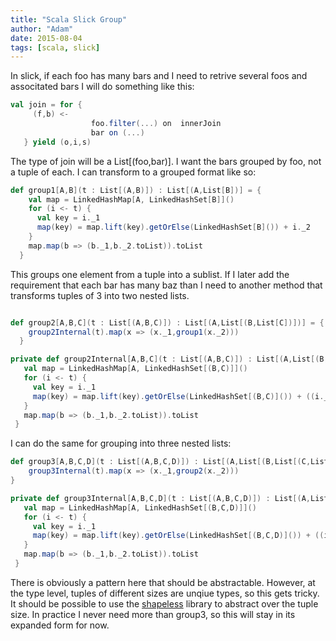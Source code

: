 ```yaml
---
title: "Scala Slick Group"
author: "Adam"
date: 2015-08-04
tags: [scala, slick]
---
```

In slick, if each foo has many bars and I need to retrive several foos and associtated bars I will do something like this:

``` scala
val join = for {
     (f,b) <-
                  foo.filter(...) on  innerJoin
                  bar on (...)
   } yield (o,i,s)
```
<!--more-->

The type of join will be a List[(foo,bar)].  I want the bars grouped by foo, not a tuple of each. I can transform to a grouped format like so:

``` scala
def group1[A,B](t : List[(A,B)]) : List[(A,List[B])] = {
    val map = LinkedHashMap[A, LinkedHashSet[B]]()
    for (i <- t) {
      val key = i._1
      map(key) = map.lift(key).getOrElse(LinkedHashSet[B]()) + i._2
    }
    map.map(b => (b._1,b._2.toList)).toList
  }
```

This groups one element from a tuple into a sublist.  If I later add the requirement that each bar has many baz than I need to another method that transforms tuples of 3 into two nested lists.

``` scala

def group2[A,B,C](t : List[(A,B,C)]) : List[(A,List[(B,List[C])])] = {
    group2Internal(t).map(x => (x._1,group1(x._2)))
  }

private def group2Internal[A,B,C](t : List[(A,B,C)]) : List[(A,List[(B,C)])] = {
   val map = LinkedHashMap[A, LinkedHashSet[(B,C)]]()
   for (i <- t) {
     val key = i._1
     map(key) = map.lift(key).getOrElse(LinkedHashSet[(B,C)]()) + ((i._2,i._3))
   }
   map.map(b => (b._1,b._2.toList)).toList
 }

```

I can do the same for grouping into three nested lists:

``` scala
def group3[A,B,C,D](t : List[(A,B,C,D)]) : List[(A,List[(B,List[(C,List[D])])])] = {
    group3Internal(t).map(x => (x._1,group2(x._2)))
}

private def group3Internal[A,B,C,D](t : List[(A,B,C,D)]) : List[(A,List[(B,C,D)])] = {
   val map = LinkedHashMap[A, LinkedHashSet[(B,C,D)]]()
   for (i <- t) {
     val key = i._1
     map(key) = map.lift(key).getOrElse(LinkedHashSet[(B,C,D)]()) + ((i._2,i._3,i._4))
   }
   map.map(b => (b._1,b._2.toList)).toList
 }

```

There is obviously a pattern here that should be abstractable.  However, at the type level, tuples of different sizes are unqiue types, so this gets tricky.  It should be possible to use the [shapeless](https://github.com/milessabin/shapeless) library to abstract over the tuple size.  In practice I never need more than group3, so this will stay in its expanded form for now.
